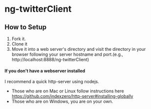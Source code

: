 # ng-twitterClient

## How to Setup

1. Fork it.
2. Clone it
3. Move it into a web server's directory and visit the directory in your browser following your server hostname and port.(e.g., http://localhost:8888/ng-twitterClient)

#### If you don't have a webserver installed
I recommend a quick http-server using nodejs. 
* Those who are on Mac or Linux follow instructions here https://github.com/indexzero/http-server#installing-globally
* Those who are on Windows, you are on your own.

